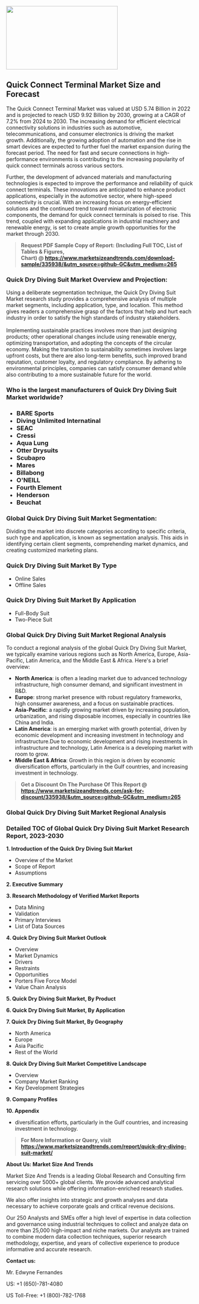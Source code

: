 <p><img class="alignnone size-medium wp-image-20088" src="https://ffe5etoiles.com/wp-content/uploads/2024/12/MST1-300x171.png" alt="" width="300" height="171" /></p><h2>Quick Connect Terminal Market Size and Forecast</h2><p>The Quick Connect Terminal Market was valued at USD 5.74 Billion in 2022 and is projected to reach USD 9.92 Billion by 2030, growing at a CAGR of 7.2% from 2024 to 2030. The increasing demand for efficient electrical connectivity solutions in industries such as automotive, telecommunications, and consumer electronics is driving the market growth. Additionally, the growing adoption of automation and the rise in smart devices are expected to further fuel the market expansion during the forecast period. The need for fast and secure connections in high-performance environments is contributing to the increasing popularity of quick connect terminals across various sectors.</p><p>Further, the development of advanced materials and manufacturing technologies is expected to improve the performance and reliability of quick connect terminals. These innovations are anticipated to enhance product applications, especially in the automotive sector, where high-speed connectivity is crucial. With an increasing focus on energy-efficient solutions and the continued trend toward miniaturization of electronic components, the demand for quick connect terminals is poised to rise. This trend, coupled with expanding applications in industrial machinery and renewable energy, is set to create ample growth opportunities for the market through 2030.</p></p><blockquote id="" class=""><strong>Request PDF Sample Copy of Report: (Including Full TOC, List of Tables &amp; Figures, Chart)&nbsp;@&nbsp;<strong><a href="https://www.marketsizeandtrends.com/download-sample/335938/&utm_source=github-GC&utm_medium=265" target="_blank">https://www.marketsizeandtrends.com/download-sample/335938/&utm_source=github-GC&utm_medium=265</a></strong></strong></blockquote><h3 id="" class="">Quick Dry Diving Suit Market&nbsp;Overview and Projection:</h3><p id="" class="">Using a deliberate segmentation technique, the Quick Dry Diving Suit Market research study provides a comprehensive analysis of multiple market segments, including application, type, and location. This method gives readers a comprehensive grasp of the factors that help and hurt each industry in order to satisfy the high standards of industry stakeholders. <br /> <br />Implementing sustainable practices involves more than just designing products; other operational changes include using renewable energy, optimizing transportation, and adopting the concepts of the circular economy. Making the transition to sustainability sometimes involves large upfront costs, but there are also long-term benefits, such improved brand reputation, customer loyalty, and regulatory compliance. By adhering to environmental principles, companies can satisfy consumer demand while also contributing to a more sustainable future for the world.</p><h3 id="" class="">Who is the largest manufacturers of&nbsp;Quick Dry Diving Suit Market worldwide?</h3><h3 class=""><p><ul><li>BARE Sports </li><li> Diving Unlimited Internatinal </li><li> SEAC </li><li> Cressi </li><li> Aqua Lung </li><li> Otter Drysuits </li><li> Scubapro </li><li> Mares </li><li> Billabong </li><li> O'NEILL </li><li> Fourth Element </li><li> Henderson </li><li> Beuchat</li></ul></p></h3><h3 id="" class="">Global&nbsp;Quick Dry Diving Suit Market Segmentation:</h3><p id="" class="">Dividing the market into discrete categories according to specific criteria, such type and application, is known as segmentation analysis. This aids in identifying certain client segments, comprehending market dynamics, and creating customized marketing plans.</p><h3 id="" class="">Quick Dry Diving Suit Market&nbsp;By Type</h3><p><p><ul><li>Online Sales</li><li> Offline Sales</p></li></ul></p></p><h3 id="" class="">Quick Dry Diving Suit Market&nbsp;By Application</h3><p class=""><p><ul><li>Full-Body Suit</li><li> Two-Piece Suit</li></ul></p></p><h3 id="" class="">Global Quick Dry Diving Suit Market Regional Analysis</h3><p id="" class="">To conduct a regional analysis of the global Quick Dry Diving Suit Market, we typically examine various regions such as North America, Europe, Asia-Pacific, Latin America, and the Middle East &amp; Africa. Here's a brief overview:</p><ul><li><strong>North America</strong>: is often a leading market due to advanced technology infrastructure, high consumer demand, and significant investment in R&amp;D.</li><li><strong>Europe</strong>: strong market presence with robust regulatory frameworks, high consumer awareness, and a focus on sustainable practices.</li><li><strong>Asia-Pacific</strong>: a rapidly growing market driven by increasing population, urbanization, and rising disposable incomes, especially in countries like China and India.</li><li><strong>Latin America</strong>: is an emerging market with growth potential, driven by economic development and increasing investment in technology and infrastructure.Due to economic development and rising investments in infrastructure and technology, Latin America is a developing market with room to grow.</li><li><strong>Middle East &amp; Africa</strong>: Growth in this region is driven by economic diversification efforts, particularly in the Gulf countries, and increasing investment in technology.</li></ul><blockquote id="" class=""><strong>Get a Discount On The Purchase Of This Report @ <strong><a href="https://www.marketsizeandtrends.com/ask-for-discount/335938/&utm_source=github-GC&utm_medium=265" target="_blank">https://www.marketsizeandtrends.com/ask-for-discount/335938/&utm_source=github-GC&utm_medium=265</a></strong></strong></blockquote><h3 id="" class="">Global Quick Dry Diving Suit Market Regional Analysis</h3><h3 id="" class="">Detailed TOC of Global Quick Dry Diving Suit Market Research Report, 2023-2030</h3><p id="" class=""><strong>1. Introduction of the Quick Dry Diving Suit Market</strong></p><ul><li>Overview of the Market</li><li>Scope of Report</li><li>Assumptions</li></ul><p id="" class=""><strong>2. Executive Summary</strong></p><p id="" class=""><strong>3. Research Methodology of Verified Market Reports</strong></p><ul><li>Data Mining</li><li>Validation</li><li>Primary Interviews</li><li>List of Data Sources</li></ul><p id="" class=""><strong>4. Quick Dry Diving Suit Market Outlook</strong></p><ul><li>Overview</li><li>Market Dynamics</li><li>Drivers</li><li>Restraints</li><li>Opportunities</li><li>Porters Five Force Model</li><li>Value Chain Analysis</li></ul><p id="" class=""><strong>5. Quick Dry Diving Suit Market, By Product</strong></p><p id="" class=""><strong>6. Quick Dry Diving Suit Market, By Application</strong></p><p id="" class=""><strong>7. Quick Dry Diving Suit Market, By Geography</strong></p><ul><li>North America</li><li>Europe</li><li>Asia Pacific</li><li>Rest of the World</li></ul><p id="" class=""><strong>8. Quick Dry Diving Suit Market Competitive Landscape</strong></p><ul><li>Overview</li><li>Company Market Ranking</li><li>Key Development Strategies</li></ul><p id="" class=""><strong>9. Company Profiles</strong></p><p id="" class=""><strong>10. Appendix</strong></p><ul><li>diversification efforts, particularly in the Gulf countries, and increasing investment in technology.</li></ul><blockquote id="" class=""><strong>For More Information or Query, visit <strong><strong><a href="https://www.marketsizeandtrends.com/report/quick-dry-diving-suit-market/" target="_blank">https://www.marketsizeandtrends.com/report/quick-dry-diving-suit-market/</a></strong></strong></strong></blockquote><p id="" class=""><strong>About Us: Market Size And Trends</strong></p><p id="" class="">Market Size And Trends is a leading Global Research and Consulting firm servicing over 5000+ global clients. We provide advanced analytical research solutions while offering information-enriched research studies.</p><p id="" class="">We also offer insights into strategic and growth analyses and data necessary to achieve corporate goals and critical revenue decisions.</p><p id="" class="">Our 250 Analysts and SMEs offer a high level of expertise in data collection and governance using industrial techniques to collect and analyze data on more than 25,000 high-impact and niche markets. Our analysts are trained to combine modern data collection techniques, superior research methodology, expertise, and years of collective experience to produce informative and accurate research.</p><p id="" class=""><strong>Contact us:</strong></p><p id="" class="">Mr. Edwyne Fernandes</p><p id="" class="">US: +1 (650)-781-4080</p><p id="" class="">US Toll-Free: +1 (800)-782-1768</p>
